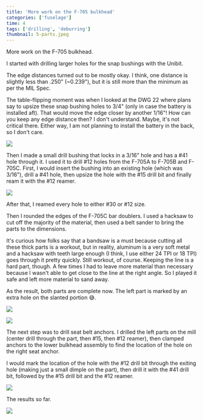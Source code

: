 ```yaml
---
title: 'More work on the F-705 bulkhead'
categories: ['fuselage']
time: 4
tags: ['drilling', 'deburring']
thumbnail: 5-parts.jpeg
---
```


More work on the F-705 bulkhead.

<!-- more -->

I started with drilling larger holes for the snap bushings with the Unibit.

The edge distances turned out to be mostly okay. I think, one distance is slightly less than .250" (~0.239"), but it is still more than the minimum as per the MIL Spec.

The table-flipping moment was when I looked at the DWG 22 where plans say to upsize these snap bushing holes to 3/4" (only in case the battery is installed aft). That would move the edge closer by another 1/16"! How can you keep any edge distance then? I don't understand. Maybe, it's not critical there. Either way, I am not planning to install the battery in the back, so I don't care.

![](0-bushing-holes.jpeg)

Then I made a small drill bushing that locks in a 3/16" hole and has a #41 hole through it. I used it to drill #12 holes from the F-705A to F-705B and F-705C. First, I would insert the bushing into an existing hole (which was 3/16"), drill a #41 hole, then upsize the hole with the #15 drill bit and finally ream it with the #12 reamer.

![](1-drill-bushing.jpeg)

After that, I reamed every hole to either #30 or #12 size.

Then I rounded the edges of the F-705C bar doublers. I used a hacksaw to cut off the majority of the material, then used a belt sander to bring the parts to the dimensions.

It's curious how folks say that a bandsaw is a must because cutting all these thick parts is a workout, but in reality, aluminum is a very soft metal and a hacksaw with teeth large enough (I think, I use either 24 TPI or 18 TPI) goes through it pretty quickly. Still workout, of course. Keeping the line is a hard part, though. A few times I had to leave more material than necessary because I wasn't able to get close to the line at the right angle. So I played it safe and left more material to sand away.

As the result, both parts are complete now. The left part is marked by an extra hole on the slanted portion 😅.

![](2-rounded-edges.jpeg)

![](3-parts-assembled.jpeg)

The next step was to drill seat belt anchors. I drilled the left parts on the mill (center drill through the part, then #15, then #12 reamer), then clamped anchors to the lower bulkhead assembly to find the location of the hole on the right seat anchor.

I would mark the location of the hole with the #12 drill bit through the exiting hole (making just a small dimple on the part), then drill it with the #41 drill bit, followed by the #15 drill bit and the #12 reamer.

![](4-clamping-brackets.jpeg)

The results so far.

![](5-parts.jpeg)